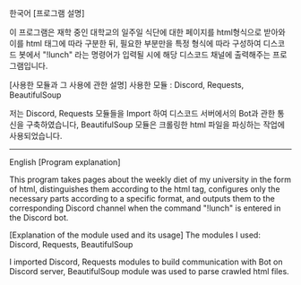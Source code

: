 한국어
[프로그램 설명]

이 프로그램은 재학 중인 대학교의 일주일 식단에 대한 페이지를 html형식으로 받아와 이를 html 태그에 따라 구분한 뒤, 
필요한 부분만을 특정 형식에 따라 구성하여 디스코드 봇에서 "!lunch" 라는 명령어가 입력될 시에 해당 디스코드 채널에 출력해주는 프로그램입니다.

[사용한 모듈과 그 사용에 관한 설명]
사용한 모듈 : Discord, Requests, BeautifulSoup

저는 Discord, Requests 모듈들을 Import 하여 디스코드 서버에서의 Bot과 관한 통신을 구축하였습니다, 
BeautifulSoup 모듈은 크롤링한 html 파일을 파싱하는 작업에 사용되었습니다. 

-----------------------------------------------------------------------------------------------------------------------------------------

English
[Program explanation]

This program takes pages about the weekly diet of my university in the form of html, 
distinguishes them according to the html tag, configures only the necessary parts according to a specific format, and outputs them 
to the corresponding Discord channel when the command "!lunch" is entered in the Discord bot.

[Explanation of the module used and its usage]
The modules I used: Discord, Requests, BeautifulSoup

I imported Discord, Requests modules to build communication with Bot on Discord server, 
BeautifulSoup module was used to parse crawled html files.
